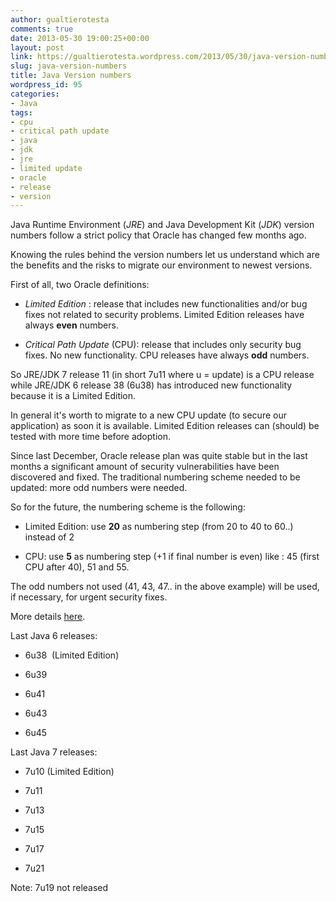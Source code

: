 ```yaml
---
author: gualtierotesta
comments: true
date: 2013-05-30 19:00:25+00:00
layout: post
link: https://gualtierotesta.wordpress.com/2013/05/30/java-version-numbers/
slug: java-version-numbers
title: Java Version numbers
wordpress_id: 95
categories:
- Java
tags:
- cpu
- critical path update
- java
- jdk
- jre
- limited update
- oracle
- release
- version
---
```


Java Runtime Environment (_JRE_) and Java Development Kit (_JDK_) version numbers follow a strict policy that Oracle has changed few months ago.

Knowing the rules behind the version numbers let us understand which are the benefits and the risks to migrate our environment to newest versions.

First of all, two Oracle definitions:



	
  * _Limited Edition_ : release that includes new functionalities and/or bug fixes not related to security problems. Limited Edition releases have always **even** numbers.

	
  * _Critical Path Update_ (CPU): release that includes only security bug fixes. No new functionality. CPU releases have always **odd** numbers.


So JRE/JDK 7 release 11 (in short 7u11 where u = update) is a CPU release while JRE/JDK 6 release 38 (6u38) has introduced new functionality because it is a Limited Edition.

In general it's worth to migrate to a new CPU update (to secure our application) as soon it is available. Limited Edition releases can (should) be tested with more time before adoption.

Since last December, Oracle release plan was quite stable but in the last months a significant amount of security vulnerabilities have been discovered and fixed. The traditional numbering scheme needed to be updated: more odd numbers were needed.

So for the future, the numbering scheme is the following:

	
  * Limited Edition: use **20** as numbering step (from 20 to 40 to 60..) instead of 2

	
  * CPU: use **5** as numbering step (+1 if final number is even) like : 45 (first CPU after 40), 51 and 55.


The odd numbers not used (41, 43, 47.. in the above example) will be used, if necessary, for urgent security fixes.

More details [here](http://www.oracle.com/technetwork/java/java-update-release-numbers-change-1836624.html).

Last Java 6 releases:



	
  * 6u38  (Limited Edition)

	
  * 6u39

	
  * 6u41

	
  * 6u43

	
  * 6u45


Last Java 7 releases:

	
  * 7u10 (Limited Edition)

	
  * 7u11

	
  * 7u13

	
  * 7u15

	
  * 7u17

	
  * 7u21


Note: 7u19 not released
